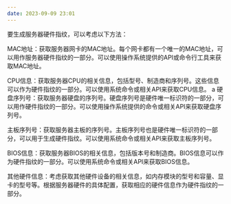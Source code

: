 ```yaml
---
date: 2023-09-09 23:01
---
```



要生成服务器硬件指纹，可以考虑以下方法：

MAC地址：获取服务器网卡的MAC地址。每个网卡都有一个唯一的MAC地址，可以用作服务器硬件指纹的一部分。可以使用操作系统提供的API或命令行工具来获取MAC地址。

CPU信息：获取服务器CPU的相关信息，包括型号、制造商和序列号。这些信息可以作为硬件指纹的一部分。可以使用系统命令或相关API来获取CPU信息。
a
硬盘序列号：获取服务器硬盘的序列号。硬盘序列号是硬件唯一标识符的一部分，可以用作硬件指纹的一部分。可以使用操作系统提供的命令或相关API来获取硬盘序列号。

主板序列号：获取服务器主板的序列号。主板序列号也是硬件唯一标识符的一部分，可以用于生成硬件指纹。可以使用系统命令或相关API来获取主板序列号。

BIOS信息：获取服务器BIOS的相关信息，包括版本号和制造商。BIOS信息可以作为硬件指纹的一部分。可以使用系统命令或相关API来获取BIOS信息。

其他硬件信息：考虑获取其他硬件设备的相关信息，如内存模块的型号和容量、显卡的型号等。根据服务器硬件的具体配置，获取相应的硬件信息作为硬件指纹的一部分。

